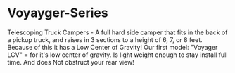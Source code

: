 # Voyayger-Series
Telescoping Truck Campers - A full hard side camper that fits in the back of a pickup truck, and raises in 3 sections to a height of 6, 7, or 8 feet. Because of this it has a Low Center of Gravity! Our first model: "Voyager LCV" = for it's low center of gravity. Is light weight enough to stay install full time. And does Not obstruct your rear view!
